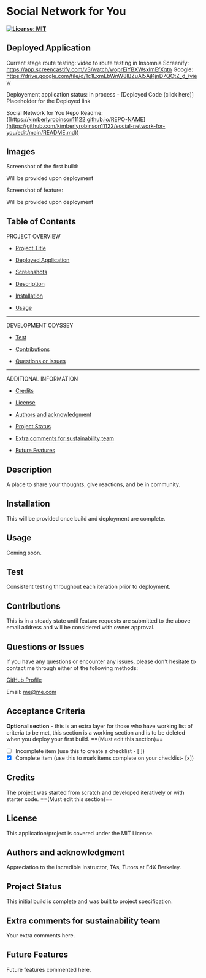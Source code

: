 # Social Network for You

#### [![License: MIT](https://img.shields.io/badge/License-MIT-yellow.svg)](https://opensource.org/licenses/MIT) 

## Deployed Application
Current stage route testing: video to route testing in Insomnia 
Screenify: https://app.screencastify.com/v3/watch/woprEiYBXWsxlmEfXgtn
Google: https://drive.google.com/file/d/1c1ExmEbWnW8lBZuAl5AjKjnD7QOtZ_d_/view

Deployement application status: in process - [Deployed Code (click here)] Placeholder for the Deployed link

Social Network for You Repo Readme: ([https://kimberlyrobinson11122.github.io/REPO-NAME](https://github.com/kimberlyrobinson11122/social-network-for-you/edit/main/README.md))

## Images

Screenshot of the first build:

Will be provided upon deployment

Screenshot of feature:

Will be provided upon deployment

## Table of Contents

PROJECT OVERVIEW

- [Project Title](#project-title-top)

- [Deployed Application](#deployed-application)

- [Screenshots](#images)

- [Description](#description)

- [Installation](#installation)

- [Usage](#usage)

---------------------

DEVELOPMENT ODYSSEY

- [Test](#credits)

- [Contributions](#contributions)

- [Questions or Issues](#questions-issues)

---------------------

ADDITIONAL INFORMATION

- [Credits](#credits)

- [License](#license)

- [Authors and acknowledgment](#authors-and-acknowledgment)

- [Project Status](#project-status)

- [Extra comments for sustainability team](#extra-comments-for-sustainability-team)

- [Future Features](#future-features)

## Description
A place to share your thoughts, give reactions, and be in community.

## Installation
This will be provided once build and deployment are complete.

## Usage
Coming soon.

## Test
Consistent testing throughout each iteration prior to deployment. 

## Contributions
This is in a steady state until feature requests are submitted to the above email address and will be considered with owner approval.

## Questions or Issues
If you have any questions or encounter any issues, please don't hesitate to contact me through either of the following methods:

[GitHub Profile](https://github.com/kimberlyrobinson11122)

Email: me@me.com

## Acceptance Criteria
**Optional section** - this is an extra layer for those who have working list of criteria to be met, this section is a working section and is to be deleted when you deploy your first build. ==(Must edit this section)==

- [ ] Incomplete item  (use this to create a checklist - [ ])
- [x] Complete item (use this to mark items complete on your checklist- [x])

## Credits
The project was started from scratch and developed iteratively or with starter code. ==(Must edit this section)==

## License
This application/project is covered under the MIT License.

## Authors and acknowledgment
Appreciation to the incredible Instructor, TAs, Tutors at EdX Berkeley.

## Project Status
This initial build is complete and was built to project specification.

## Extra comments for sustainability team
Your extra comments here.

## Future Features
Future features commented here.

